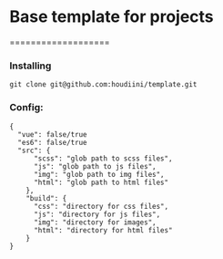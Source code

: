 # Base template for projects
===================

### Installing

``` git clone git@github.com:houdiini/template.git ```

### Config:

```
{
  "vue": false/true
  "es6": false/true
  "src": {
      "scss": "glob path to scss files",
      "js": "glob path to js files",
      "img": "glob path to img files",
      "html": "glob path to html files"
    },
    "build": {
      "css": "directory for css files",
      "js": "directory for js files",
      "img": "directory for images",
      "html": "directory for html files"
    }
}
```


